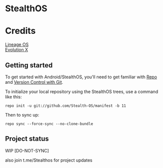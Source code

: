 StealthOS
===========
# Credits
[Lineage OS](https://github.com/LineageOS)<br>
[Evolution X](https://github.com/Evolution-X)<br>

Getting started
---------------

To get started with Android/StealthOS, you'll need to get
familiar with [Repo](https://source.android.com/source/using-repo.html) and [Version Control with Git](https://source.android.com/source/version-control.html).

To initialize your local repository using the StealthOS trees, use a command like this:
```
repo init -u git://github.com/Stealth-OS/manifest -b 11
```
Then to sync up:
```
repo sync --force-sync --no-clone-bundle
```
Project status 
---------------
WIP [DO-NOT-SYNC]

also join t.me/Stealthos for project updates 





